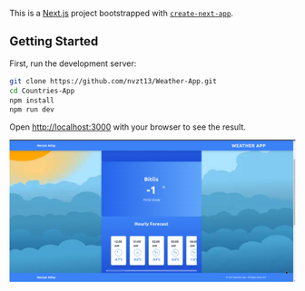 This is a [Next.js](https://nextjs.org) project bootstrapped with [`create-next-app`](https://nextjs.org/docs/app/api-reference/cli/create-next-app).

## Getting Started

First, run the development server:

```bash
git clone https://github.com/nvzt13/Weather-App.git
cd Countries-App
npm install
npm run dev
```

Open [http://localhost:3000](http://localhost:3000) with your browser to see the result.



<img src="/public/weather.png" />

